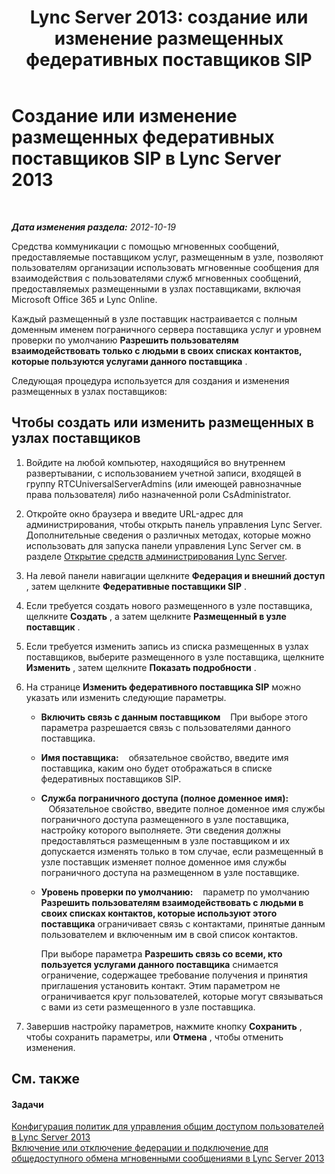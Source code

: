 ﻿---
title: 'Lync Server 2013: создание или изменение размещенных федеративных поставщиков SIP'
TOCTitle: Создание или изменение размещенных федеративных поставщиков SIP
ms:assetid: 0dd6dcb6-a88d-46b8-9c96-b35967309bcd
ms:mtpsurl: https://technet.microsoft.com/ru-ru/library/JJ552445(v=OCS.15)
ms:contentKeyID: 49308935
ms.date: 05/19/2016
mtps_version: v=OCS.15
ms.translationtype: HT
---

# Создание или изменение размещенных федеративных поставщиков SIP в Lync Server 2013

 

_**Дата изменения раздела:** 2012-10-19_

Средства коммуникации с помощью мгновенных сообщений, предоставляемые поставщиком услуг, размещенным в узле, позволяют пользователям организации использовать мгновенные сообщения для взаимодействия с пользователями служб мгновенных сообщений, предоставляемых размещенными в узлах поставщиками, включая Microsoft Office 365 и Lync Online.

Каждый размещенный в узле поставщик настраивается с полным доменным именем пограничного сервера поставщика услуг и уровнем проверки по умолчанию **Разрешить пользователям взаимодействовать только с людьми в своих списках контактов, которые пользуются услугами данного поставщика** .

Следующая процедура используется для создания и изменения размещенных в узлах поставщиков:

## Чтобы создать или изменить размещенных в узлах поставщиков

1.  Войдите на любой компьютер, находящийся во внутреннем развертывании, с использованием учетной записи, входящей в группу RTCUniversalServerAdmins (или имеющей равнозначные права пользователя) либо назначенной роли CsAdministrator.

2.  Откройте окно браузера и введите URL-адрес для администрирования, чтобы открыть панель управления Lync Server. Дополнительные сведения о различных методах, которые можно использовать для запуска панели управления Lync Server см. в разделе [Открытие средств администрирования Lync Server](lync-server-2013-open-lync-server-administrative-tools.md).

3.  На левой панели навигации щелкните **Федерация и внешний доступ** , затем щелкните **Федеративные поставщики SIP** .

4.  Если требуется создать нового размещенного в узле поставщика, щелкните **Создать** , а затем щелкните **Размещенный в узле поставщик** .

5.  Если требуется изменить запись из списка размещенных в узлах поставщиков, выберите размещенного в узле поставщика, щелкните **Изменить** , затем щелкните **Показать подробности** .

6.  На странице **Изменить федеративного поставщика SIP** можно указать или изменить следующие параметры.
    
      - **Включить связь с данным поставщиком**    При выборе этого параметра разрешается связь с пользователями данного поставщика.
    
      - **Имя поставщика:**    обязательное свойство, введите имя поставщика, каким оно будет отображаться в списке федеративных поставщиков SIP.
    
      - **Служба пограничного доступа (полное доменное имя):**    Обязательное свойство, введите полное доменное имя службы пограничного доступа размещенного в узле поставщика, настройку которого выполняете. Эти сведения должны предоставляться размещенным в узле поставщиком и их допускается изменять только в том случае, если размещенный в узле поставщик изменяет полное доменное имя службы пограничного доступа на размещенном в узле поставщике.
    
      - **Уровень проверки по умолчанию:**    параметр по умолчанию **Разрешить пользователям взаимодействовать с людьми в своих списках контактов, которые используют этого поставщика** ограничивает связь с контактами, принятые данным пользователем и включенным им в свой список контактов.
        
        При выборе параметра **Разрешить связь со всеми, кто пользуется услугами данного поставщика** снимается ограничение, содержащее требование получения и принятия приглашения установить контакт. Этим параметром не ограничивается круг пользователей, которые могут связываться с вами из сети размещенного в узле поставщика.

7.  Завершив настройку параметров, нажмите кнопку **Сохранить** , чтобы сохранить параметры, или **Отмена** , чтобы отменить изменения.

## См. также

#### Задачи

[Конфигурация политик для управления общим доступом пользователей в Lync Server 2013](lync-server-2013-configure-policies-to-control-public-user-access.md)  
[Включение или отключение федерации и подключение для общедоступного обмена мгновенными сообщениями в Lync Server 2013](lync-server-2013-enable-or-disable-federation-and-public-im-connectivity.md)

